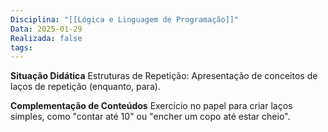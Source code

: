 ```yaml
---
Disciplina: "[[Lógica e Linguagem de Programação]]"
Data: 2025-01-29
Realizada: false
tags:
---
```

**Situação Didática**
Estruturas de Repetição: Apresentação de conceitos de laços de repetição (enquanto, para).

**Complementação de Conteúdos**
Exercício no papel para criar laços simples, como "contar até 10" ou "encher um copo até estar cheio".
